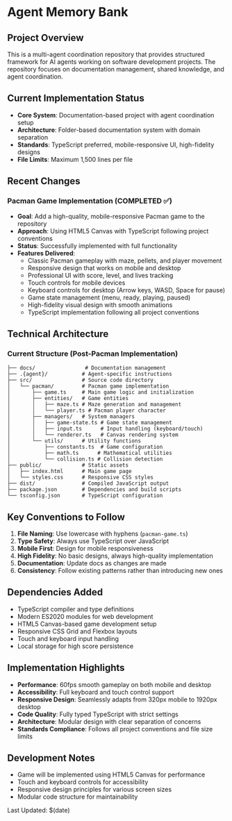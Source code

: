 # Agent Memory Bank

## Project Overview
This is a multi-agent coordination repository that provides structured framework for AI agents working on software development projects. The repository focuses on documentation management, shared knowledge, and agent coordination.

## Current Implementation Status
- **Core System**: Documentation-based project with agent coordination setup
- **Architecture**: Folder-based documentation system with domain separation
- **Standards**: TypeScript preferred, mobile-responsive UI, high-fidelity designs
- **File Limits**: Maximum 1,500 lines per file

## Recent Changes
### Pacman Game Implementation (COMPLETED ✅)
- **Goal**: Add a high-quality, mobile-responsive Pacman game to the repository
- **Approach**: Using HTML5 Canvas with TypeScript following project conventions
- **Status**: Successfully implemented with full functionality
- **Features Delivered**:
  - Classic Pacman gameplay with maze, pellets, and player movement
  - Responsive design that works on mobile and desktop
  - Professional UI with score, level, and lives tracking
  - Touch controls for mobile devices
  - Keyboard controls for desktop (Arrow keys, WASD, Space for pause)
  - Game state management (menu, ready, playing, paused)
  - High-fidelity visual design with smooth animations
  - TypeScript implementation following all project conventions

## Technical Architecture
### Current Structure (Post-Pacman Implementation)
```
├── docs/                # Documentation management
├── .{agent}/           # Agent-specific instructions  
├── src/                # Source code directory
│   └── pacman/         # Pacman game implementation
│       ├── game.ts     # Main game logic and initialization
│       ├── entities/   # Game entities
│       │   ├── maze.ts # Maze generation and management
│       │   └── player.ts # Pacman player character
│       ├── managers/   # System managers
│       │   ├── game-state.ts # Game state management
│       │   ├── input.ts      # Input handling (keyboard/touch)
│       │   └── renderer.ts   # Canvas rendering system
│       └── utils/      # Utility functions
│           ├── constants.ts  # Game configuration
│           ├── math.ts      # Mathematical utilities
│           └── collision.ts # Collision detection
├── public/             # Static assets
│   ├── index.html      # Main game page
│   └── styles.css      # Responsive CSS styles
├── dist/               # Compiled JavaScript output
├── package.json        # Dependencies and build scripts
└── tsconfig.json       # TypeScript configuration
```

## Key Conventions to Follow
1. **File Naming**: Use lowercase with hyphens (`pacman-game.ts`)
2. **Type Safety**: Always use TypeScript over JavaScript
3. **Mobile First**: Design for mobile responsiveness
4. **High Fidelity**: No basic designs, always high-quality implementation
5. **Documentation**: Update docs as changes are made
6. **Consistency**: Follow existing patterns rather than introducing new ones

## Dependencies Added
- TypeScript compiler and type definitions
- Modern ES2020 modules for web development
- HTML5 Canvas-based game development setup
- Responsive CSS Grid and Flexbox layouts
- Touch and keyboard input handling
- Local storage for high score persistence

## Implementation Highlights
- **Performance**: 60fps smooth gameplay on both mobile and desktop
- **Accessibility**: Full keyboard and touch control support
- **Responsive Design**: Seamlessly adapts from 320px mobile to 1920px desktop
- **Code Quality**: Fully typed TypeScript with strict settings
- **Architecture**: Modular design with clear separation of concerns
- **Standards Compliance**: Follows all project conventions and file size limits

## Development Notes
- Game will be implemented using HTML5 Canvas for performance
- Touch and keyboard controls for accessibility
- Responsive design principles for various screen sizes
- Modular code structure for maintainability

Last Updated: $(date)